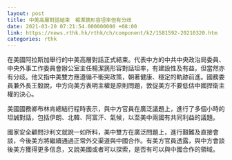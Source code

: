 ```yaml
---
layout: post
title: 中美高層對話結束　楊潔篪形容坦率但有分歧
date: 2021-03-20 07:21:54.000000000 +08:00
link: https://news.rthk.hk/rthk/ch/component/k2/1581592-20210320.htm
categories: rthk
---
```


在美國阿拉斯加舉行的中美高層對話正式結束。代表中方的中共中央政治局委員、中央外事工作委員會辦公室主任楊潔篪形容對話坦率，有建設性及有益，但當然亦有分歧。他又指中美雙方應遵循不衝突政策，朝著健康、穩定的軌跡前進。國務委員兼外長王毅說，中方向美方表明主權是原則問題，敦促美方不要低估中國捍衛主權的決心。

美國國務卿布林肯總結行程時表示，與中方官員在廣泛議題上，進行了多個小時的坦誠對話，包括伊朗、北韓、阿富汗、氣候，以至美中兩國有共同利益的議題。

國家安全顧問沙利文就說一如所料，美中雙方在廣泛問題上，進行艱難及直接會談，今後美方將繼續通過正常外交渠道與中國合作。有美方官員透露，與中方會談後美方獲得更多信息，又說美國或者可以探索，是否有可以與中國合作的領域。
